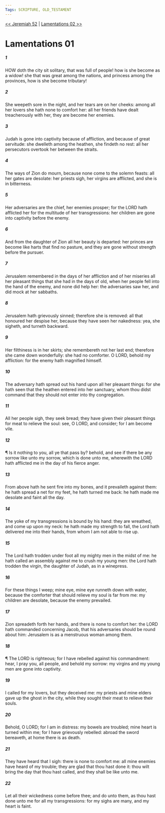```yaml
---
Tags: SCRIPTURE, OLD_TESTAMENT
---
```


[<< Jeremiah 52](OLD_TESTAMENT/24_Jeremiah/Jeremiah_52.md) | [Lamentations 02 >>](OLD_TESTAMENT/25_Lamentations/Lamentations_02.md)

# Lamentations 01

##### 1
 HOW doth the city sit solitary, that was full of people!  how is she become as a widow!  she that was great among the nations, and princess among the provinces, how is she become tributary!
##### 2
 She weepeth sore in the night, and her tears are on her cheeks: among all her lovers she hath none to comfort her: all her friends have dealt treacherously with her, they are become her enemies.
##### 3
 Judah is gone into captivity because of affliction, and because of great servitude: she dwelleth among the heathen, she findeth no rest: all her persecutors overtook her between the straits.
##### 4
 The ways of Zion do mourn, because none come to the solemn feasts: all her gates are desolate: her priests sigh, her virgins are afflicted, and she is in bitterness.
##### 5
 Her adversaries are the chief, her enemies prosper; for the LORD hath afflicted her for the multitude of her transgressions: her children are gone into captivity before the enemy.
##### 6
 And from the daughter of Zion all her beauty is departed: her princes are become like harts that find no pasture, and they are gone without strength before the pursuer.
##### 7
 Jerusalem remembered in the days of her affliction and of her miseries all her pleasant things that she had in the days of old, when her people fell into the hand of the enemy, and none did help her: the adversaries saw her, and did mock at her sabbaths.
##### 8
 Jerusalem hath grievously sinned; therefore she is removed: all that honoured her despise her, because they have seen her nakedness: yea, she sigheth, and turneth backward.
##### 9
 Her filthiness is in her skirts; she remembereth not her last end; therefore she came down wonderfully: she had no comforter.  O LORD, behold my affliction: for the enemy hath magnified himself.
##### 10
 The adversary hath spread out his hand upon all her pleasant things: for she hath seen that the heathen entered into her sanctuary, whom thou didst command that they should not enter into thy congregation.
##### 11
 All her people sigh, they seek bread; they have given their pleasant things for meat to relieve the soul: see, O LORD, and consider; for I am become vile.
##### 12
 ¶ Is it nothing to you, all ye that pass by?  behold, and see if there be any sorrow like unto my sorrow, which is done unto me, wherewith the LORD hath afflicted me in the day of his fierce anger.
##### 13
 From above hath he sent fire into my bones, and it prevaileth against them: he hath spread a net for my feet, he hath turned me back: he hath made me desolate and faint all the day.
##### 14
 The yoke of my transgressions is bound by his hand: they are wreathed, and come up upon my neck: he hath made my strength to fall, the Lord hath delivered me into their hands, from whom I am not able to rise up.
##### 15
 The Lord hath trodden under foot all my mighty men in the midst of me: he hath called an assembly against me to crush my young men: the Lord hath trodden the virgin, the daughter of Judah, as in a winepress.
##### 16
 For these things I weep; mine eye, mine eye runneth down with water, because the comforter that should relieve my soul is far from me: my children are desolate, because the enemy prevailed.
##### 17
 Zion spreadeth forth her hands, and there is none to comfort her: the LORD hath commanded concerning Jacob, that his adversaries should be round about him: Jerusalem is as a menstruous woman among them.
##### 18
 ¶ The LORD is righteous; for I have rebelled against his commandment: hear, I pray you, all people, and behold my sorrow: my virgins and my young men are gone into captivity.
##### 19
 I called for my lovers, but they deceived me: my priests and mine elders gave up the ghost in the city, while they sought their meat to relieve their souls.
##### 20
 Behold, O LORD; for I am in distress: my bowels are troubled; mine heart is turned within me; for I have grievously rebelled: abroad the sword bereaveth, at home there is as death.
##### 21
 They have heard that I sigh: there is none to comfort me: all mine enemies have heard of my trouble; they are glad that thou hast done it: thou wilt bring the day that thou hast called, and they shall be like unto me.
##### 22
 Let all their wickedness come before thee; and do unto them, as thou hast done unto me for all my transgressions: for my sighs are many, and my heart is faint.
